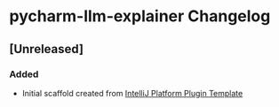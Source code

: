 <!-- Keep a Changelog guide -> https://keepachangelog.com -->

# pycharm-llm-explainer Changelog

## [Unreleased]
### Added
- Initial scaffold created from [IntelliJ Platform Plugin Template](https://github.com/JetBrains/intellij-platform-plugin-template)
